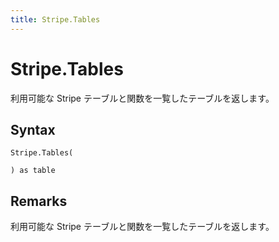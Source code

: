 ```yaml
---
title: Stripe.Tables
---
```


# Stripe.Tables


利用可能な Stripe テーブルと関数を一覧したテーブルを返します。


## Syntax

```powerquery
Stripe.Tables(

) as table
```


## Remarks

利用可能な Stripe テーブルと関数を一覧したテーブルを返します。


